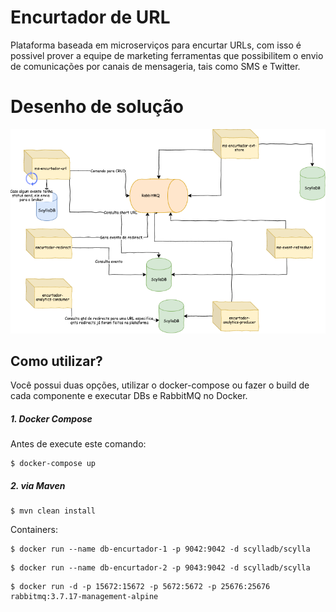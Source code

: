 #   Encurtador de URL

Plataforma baseada em microserviços para encurtar URLs, com isso é possivel prover a equipe de marketing ferramentas que possibilitem o envio de comunicações por canais de mensageria, tais como SMS e Twitter.


#  Desenho de solução

![Alt Text](https://github.com/jmaciel33/encurtador-url/blob/master/Encurtador%20URL.png)

 
## Como utilizar?
 
Você possui duas opções, utilizar o docker-compose ou fazer o build de cada componente e executar DBs e RabbitMQ no Docker.

##### 1. Docker Compose

Antes de execute este comando:

```
$ docker-compose up
```

##### 2. via Maven

```
$ mvn clean install  
```

Containers: 

```
$ docker run --name db-encurtador-1 -p 9042:9042 -d scylladb/scylla  
```
```
$ docker run --name db-encurtador-2 -p 9043:9042 -d scylladb/scylla 
```
```
$ docker run -d -p 15672:15672 -p 5672:5672 -p 25676:25676 rabbitmq:3.7.17-management-alpine  
```
